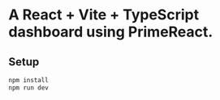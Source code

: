 # A React + Vite + TypeScript dashboard using PrimeReact.

## Setup

```bash
npm install
npm run dev
